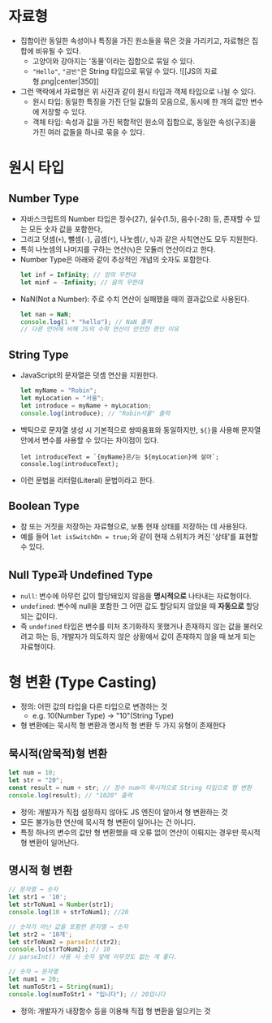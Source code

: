 # 자료형
- 집합이란 동일한 속성이나 특징을 가진 원소들을 묶은 것을 가리키고, 자료형은 집합에 비유될 수 있다.
	- 고양이와 강아지는 '동물'이라는 집합으로 묶일 수 있다.
	- `"Hello"`, `"금빈"`은 String 타입으로 묶일 수 있다.
![[JS의 자료형.png|center|350]]
- 그런 맥락에서 자료형은 위 사진과 같이 원시 타입과 객체 타입으로 나뉠 수 있다.
	- 원시 타입: 동일한 특징을 가진 단일 값들의 모음으로, 동시에 한 개의 값만 변수에 저장할 수 있다.
	- 객체 타입: 속성과 값을 가진 복합적인 원소의 집합으로, 동일한 속성(구조)을 가진 여러 값들을 하나로 묶을 수 있다. 

# 원시 타입
## Number Type
- 자바스크립트의 Number 타입은 정수(27), 실수(1.5), 음수(-28) 등, 존재할 수 있는 모든 숫자 값을 포함한다,
- 그리고 덧셈(`+`), 뺄셈(`-`), 곱셈(`*`), 나눗셈(`/`, `%`)과 같은 사칙연산도 모두 지원한다.
- 특히 나눗셈의 나머지를 구하는 연산(`%`)은 모듈러 연산이라고 한다.
- Number Type은 아래와 같이 추상적인 개념의 숫자도 포함한다.
    ```javascript
	let inf = Infinity; // 양의 무한대
	let minf = -Infinity; // 음의 무한대
    ```
- NaN(Not a Number): 주로 수치 연산이 실패했을 때의 결과값으로 사용된다.
	```javascript
	let nan = NaN;
	console.log(1 * "hello"); // NaN 출력
	// 다른 언어에 비해 JS의 수학 연산이 안전한 편인 이유
    ```
## String Type
- JavaScript의 문자열은 덧셈 연산을 지원한다.
	```javascript
	let myName = "Robin";
	let myLocation = "서울";
	let introduce = myName + myLocation;
	console.log(introduce); // "Robin서울" 출력
    ```
- 백틱으로 문자열 생성 시 기본적으로 쌍따옴표와 동일하지만, `${}`을 사용해 문자열 안에서 변수를 사용할 수 있다는 차이점이 있다.
	```
	let introduceText = `{myName}은/는 ${myLocation}에 살아`;
	console.log(introduceText);
	```
- 이런 문법을 리터럴(Literal) 문법이라고 한다.
## Boolean Type
- 참 또는 거짓을 저장하는 자료형으로, 보통 현재 상태를 저장하는 데 사용된다.
- 예를 들어 `let isSwitchOn = true;`와 같이 현재 스위치가 켜진 '상태'를 표현할 수 있다.
## Null Type과 Undefined Type
- `null`: 변수에 아무런 값이 할당돼있지 않음을 **명시적으로** 나타내는 자료형이다.
- `undefined`: 변수에 null을 포함한 그 어떤 값도 할당되지 않았을 때 **자동으로** 할당되는 값이다.
- 즉 `undefined` 타입은 변수를 미처 초기화하지 못했거나 존재하지 않는 값을 불러오려고 하는 등, 개발자가 의도하지 않은 상황에서 값이 존재하지 않을 때 보게 되는 자료형이다.

# 형 변환 (Type Casting)
- 정의: 어떤 값의 타입을 다른 타입으로 변경하는 것
	- e.g. 10(Number Type) → "10"(String Type)
- 형 변환에는 묵시적 형 변환과 명시적 형 변환 두 가지 유형이 존재한다
## 묵시적(암묵적)형 변환
```javascript
let num = 10;
let str = "20";
const result = num + str; // 정수 num이 묵시적으로 String 타입으로 형 변환
console.log(result); // "1020" 출력
```
- 정의: 개발자가 직접 설정하지 않아도 JS 엔진이 알아서 형 변환하는 것
- 모든 불가능한 연산에 묵시적 형 변환이 일어나는 건 아니다.
- 특정 하나의 변수의 값만 형 변환했을 때 오류 없이 연산이 이뤄지는 경우만 묵시적 형 변환이 일어난다.
## 명시적 형 변환
```javascript
// 문자열 → 숫자
let str1 = '10';
let strToNum1 = Number(str1);
console.log(10 + strToNum1); //20

// 숫자가 아닌 값을 포함한 문자열 → 숫자
let str2 = '10개';
let strToNum2 = parseInt(str2);
console.lo(strToNum2); // 10
// parseInt() 사용 시 숫자 앞에 아무것도 없는 게 좋다.

// 숫자 → 문자열
let num1 = 20;
let numToStr1 = String(num1);
console.log(numToStr1 + "입니다"); // 20입니다
```
- 정의: 개발자가 내장함수 등을 이용해 직접 형 변환을 일으키는 것